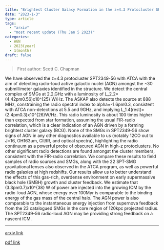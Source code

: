 ```yaml
---
title: "Brightest Cluster Galaxy Formation in the z=4.3 Protocluster SPT2349-56: Discovery of a Radio-Loud AGN"
date: "2023-1-3"
type: article
tags:
  - "arxiv"
  - "most recent update (Thu Jan 5 2023)"
categories:
  - AGN
  - 2023(year)
  - 1(month)
draft: false
---
```


> First author: Scott C. Chapman

 We have observed the z=4.3 protocluster SPT2349-56 with ATCA with the aim of
detecting radio-loud active galactic nuclei (AGN) amongst the ~30 submillimeter
galaxies identified in the structure. We detect the central complex of SMGs at
2.2\,GHz with a luminosity of L_2.2=(4.42pm0.56)x10^{25} W/Hz. The ASKAP also
detects the source at 888 MHz, constraining the radio spectral index to
alpha=-1.6pm0.3, consistent with ATCA non-detections at 5.5 and 9GHz, and
implying L_1.4(rest)=(2.4pm0.3)x10^{26}W/Hz. This radio luminosity is about 100
times higher than expected from star formation, assuming the usual FIR-radio
correlation, which is a clear indication of an AGN driven by a forming
brightest cluster galaxy (BCG). None of the SMGs in SPT2349-56 show signs of
AGN in any other diagnostics available to us (notably 12CO out to J=16,
OH163um, CII/IR, and optical spectra), highlighting the radio continuum as a
powerful probe of obscured AGN in high-z protoclusters. No other significant
radio detections are found amongst the cluster members, consistent with the
FIR-radio correlation. We compare these results to field samples of radio
sources and SMGs, along with the 22 SPT-SMG gravitational lenses also observed
in the ATCA program, as well as powerful radio galaxies at high redshifts. Our
results allow us to better understand the effects of this gas-rich, overdense
environment on early supermassive black hole (SMBH) growth and cluster
feedback. We estimate that (3.3pm0.7)x10^{38} W of power are injected into the
growing ICM by the radio-loud AGN, whose energy over 100Myr is comparable to
the binding energy of the gas mass of the central halo. The AGN power is also
comparable to the instantaneous energy injection from supernova feedback from
the 23 catalogued SMGs in the core region of 120kpc projected radius. The
SPT2349-56 radio-loud AGN may be providing strong feedback on a nascent ICM.

---
[arxiv link](http://arxiv.org/abs/2301.01375v1)

[pdf link](http://arxiv.org/pdf/2301.01375v1)
